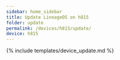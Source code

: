 ```yaml
---
sidebar: home_sidebar
title: Update LineageOS on h815
folder: update
permalink: /devices/h815/update/
device: h815
---
```

{% include templates/device_update.md %}
